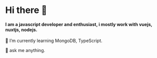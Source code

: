 # Hi there 👋

#### I am a javascript developer and enthusiast, i mostly work with vuejs, nuxtjs, nodejs.

🌱 I’m currently learning MongoDB, TypeScript.

💬 ask me anything.
